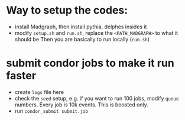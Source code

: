 # Way to setup the codes:
- install Madgraph, then install pythia, delphes insides it
- modify `setup.sh` and `run.sh`, replace the `<PATH_MADGRAPH>` to what it should be
Then you are basically to run locally (`run.sh`)

# submit condor jobs to make it run faster
- create `logs` file here
- check the `seed` setup, e.g. if you want to run 100 jobs, modify `queue` numbers. Every job is 10k events. This is boosted only.
- run `condor_submit submit.job`
